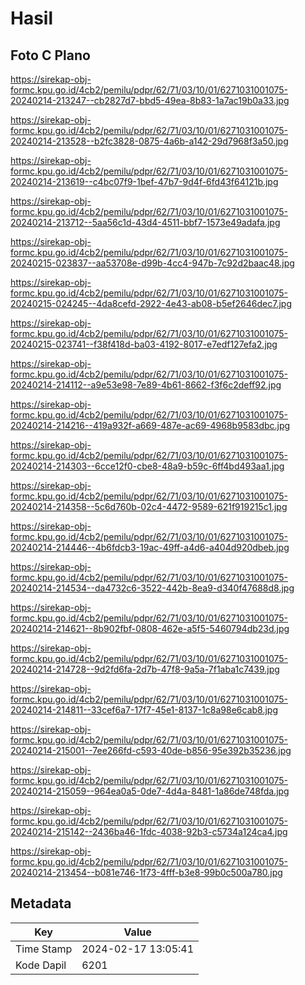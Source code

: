 # Hasil

## Foto C Plano

https://sirekap-obj-formc.kpu.go.id/4cb2/pemilu/pdpr/62/71/03/10/01/6271031001075-20240214-213247--cb2827d7-bbd5-49ea-8b83-1a7ac19b0a33.jpg

https://sirekap-obj-formc.kpu.go.id/4cb2/pemilu/pdpr/62/71/03/10/01/6271031001075-20240214-213528--b2fc3828-0875-4a6b-a142-29d7968f3a50.jpg

https://sirekap-obj-formc.kpu.go.id/4cb2/pemilu/pdpr/62/71/03/10/01/6271031001075-20240214-213619--c4bc07f9-1bef-47b7-9d4f-6fd43f64121b.jpg

https://sirekap-obj-formc.kpu.go.id/4cb2/pemilu/pdpr/62/71/03/10/01/6271031001075-20240214-213712--5aa56c1d-43d4-4511-bbf7-1573e49adafa.jpg

https://sirekap-obj-formc.kpu.go.id/4cb2/pemilu/pdpr/62/71/03/10/01/6271031001075-20240215-023837--aa53708e-d99b-4cc4-947b-7c92d2baac48.jpg

https://sirekap-obj-formc.kpu.go.id/4cb2/pemilu/pdpr/62/71/03/10/01/6271031001075-20240215-024245--4da8cefd-2922-4e43-ab08-b5ef2646dec7.jpg

https://sirekap-obj-formc.kpu.go.id/4cb2/pemilu/pdpr/62/71/03/10/01/6271031001075-20240215-023741--f38f418d-ba03-4192-8017-e7edf127efa2.jpg

https://sirekap-obj-formc.kpu.go.id/4cb2/pemilu/pdpr/62/71/03/10/01/6271031001075-20240214-214112--a9e53e98-7e89-4b61-8662-f3f6c2deff92.jpg

https://sirekap-obj-formc.kpu.go.id/4cb2/pemilu/pdpr/62/71/03/10/01/6271031001075-20240214-214216--419a932f-a669-487e-ac69-4968b9583dbc.jpg

https://sirekap-obj-formc.kpu.go.id/4cb2/pemilu/pdpr/62/71/03/10/01/6271031001075-20240214-214303--6cce12f0-cbe8-48a9-b59c-6ff4bd493aa1.jpg

https://sirekap-obj-formc.kpu.go.id/4cb2/pemilu/pdpr/62/71/03/10/01/6271031001075-20240214-214358--5c6d760b-02c4-4472-9589-621f919215c1.jpg

https://sirekap-obj-formc.kpu.go.id/4cb2/pemilu/pdpr/62/71/03/10/01/6271031001075-20240214-214446--4b6fdcb3-19ac-49ff-a4d6-a404d920dbeb.jpg

https://sirekap-obj-formc.kpu.go.id/4cb2/pemilu/pdpr/62/71/03/10/01/6271031001075-20240214-214534--da4732c6-3522-442b-8ea9-d340f47688d8.jpg

https://sirekap-obj-formc.kpu.go.id/4cb2/pemilu/pdpr/62/71/03/10/01/6271031001075-20240214-214621--8b902fbf-0808-462e-a5f5-5460794db23d.jpg

https://sirekap-obj-formc.kpu.go.id/4cb2/pemilu/pdpr/62/71/03/10/01/6271031001075-20240214-214728--9d2fd6fa-2d7b-47f8-9a5a-7f1aba1c7439.jpg

https://sirekap-obj-formc.kpu.go.id/4cb2/pemilu/pdpr/62/71/03/10/01/6271031001075-20240214-214811--33cef6a7-17f7-45e1-8137-1c8a98e6cab8.jpg

https://sirekap-obj-formc.kpu.go.id/4cb2/pemilu/pdpr/62/71/03/10/01/6271031001075-20240214-215001--7ee266fd-c593-40de-b856-95e392b35236.jpg

https://sirekap-obj-formc.kpu.go.id/4cb2/pemilu/pdpr/62/71/03/10/01/6271031001075-20240214-215059--964ea0a5-0de7-4d4a-8481-1a86de748fda.jpg

https://sirekap-obj-formc.kpu.go.id/4cb2/pemilu/pdpr/62/71/03/10/01/6271031001075-20240214-215142--2436ba46-1fdc-4038-92b3-c5734a124ca4.jpg

https://sirekap-obj-formc.kpu.go.id/4cb2/pemilu/pdpr/62/71/03/10/01/6271031001075-20240214-213454--b081e746-1f73-4fff-b3e8-99b0c500a780.jpg


## Metadata

| Key        | Value               |
| ---------- | ------------------- |
| Time Stamp | 2024-02-17 13:05:41 |
| Kode Dapil | 6201                |



